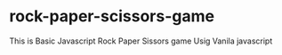 # rock-paper-scissors-game

This is Basic Javascript Rock Paper Sissors game Usig Vanila javascript

